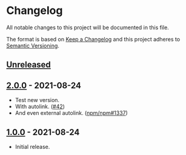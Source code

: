 # Changelog
All notable changes to this project will be documented in this file.

The format is based on [Keep a Changelog](http://keepachangelog.com/en/1.0.0/)
and this project adheres to [Semantic Versioning](http://semver.org/spec/v2.0.0.html).

## [Unreleased]

## [2.0.0] - 2021-08-24
* Test new version.
* With autolink. ([#42])
* And even external autolink. ([npm/npm#1337])

## [1.0.0] - 2021-08-24
* Initial release.

[Unreleased]: https://github.com/nodejs/node/compare/v2.0.0...HEAD
[2.0.0]: https://github.com/nodejs/node/compare/v1.0.0...v2.0.0
[1.0.0]: https://github.com/nodejs/node/tree/v1.0.0

[#42]: https://github.com/nodejs/node/pull/42
[npm/npm#1337]: https://github.com/npm/npm/issues/1337
